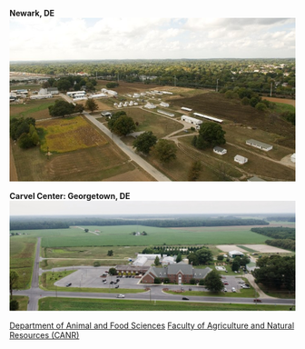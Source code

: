 **Newark, DE**
![Image Alt](poultry-farm-aerial.jpeg)

**Carvel Center: Georgetown, DE**
![Image Alt](CarvelCenter.jpg)

[Department of Animal and Food Sciences](https://www.udel.edu/academics/colleges/canr/departments/animal-and-food-sciences/)
[Faculty of Agriculture and Natural Resources (CANR)](https://www.udel.edu/canr/)
